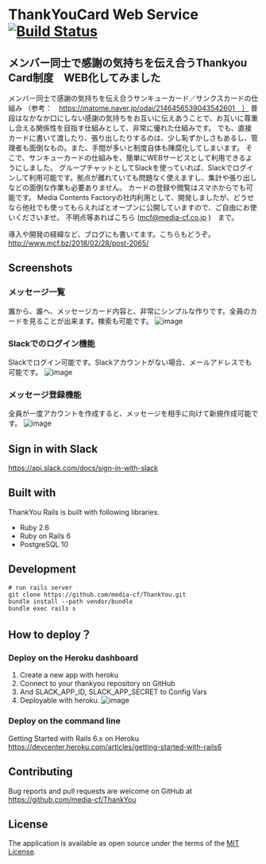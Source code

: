 # ThankYouCard Web Service [![Build Status](https://travis-ci.org/media-cf/ThankYou.svg?branch=master)](https://travis-ci.org/media-cf/ThankYou)

## メンバー同士で感謝の気持ちを伝え合うThankyou Card制度　WEB化してみました
メンバー同士で感謝の気持ちを伝え合うサンキューカード／サンクスカードの仕組み
（参考：　https://matome.naver.jp/odai/2146456539043542601　）
普段はなかなか口にしない感謝の気持ちをお互いに伝えあうことで、お互いに尊重し合える関係性を目指す仕組みとして、非常に優れた仕組みです。
でも、直接カードに書いて渡したり、張り出したりするのは、少し恥ずかしさもあるし、管理者も面倒なもの。また、手間が多いと制度自体も陳腐化してしまいます。
そこで、サンキューカードの仕組みを、簡単にWEBサービスとして利用できるようにしました。
グループチャットとしてSlackを使っていれば、Slackでログインして利用可能です。拠点が離れていても問題なく使えますし、集計や張り出しなどの面倒な作業も必要ありません。
カードの登録や閲覧はスマホからでも可能です。
Media Contents Factoryの社内利用として、開発しましたが、どうせなら他社でも使ってもらえればとオープンに公開していますので、ご自由にお使いくださいませ。
不明点等あればこちら (mcf@media-cf.co.jp )　まで。

導入や開発の経緯など、ブログにも書いてます。こちらもどうぞ。
http://www.mcf.bz/2018/02/28/post-2065/

## Screenshots
### メッセージ一覧
誰から、誰へ、メッセージカード内容と、非常にシンプルな作りです。全員のカードを見ることが出来ます。検索も可能です。
![image](https://user-images.githubusercontent.com/30608925/36360898-209ff9c2-156b-11e8-9fe7-170329857f15.png)

### Slackでのログイン機能
Slackでログイン可能です。Slackアカウントがない場合、メールアドレスでも可能です。
![image](https://user-images.githubusercontent.com/30608925/36358944-3dcdd6a2-1559-11e8-80d8-1fc468fbca06.png)

### メッセージ登録機能
全員が一度アカウントを作成すると、メッセージを相手に向けて新規作成可能です。
![image](https://user-images.githubusercontent.com/30608925/36358959-877f3c50-1559-11e8-813c-5bb8014bc599.png)


## Sign in with Slack

https://api.slack.com/docs/sign-in-with-slack

## Built with
ThankYou Rails is built with following libraries.

- Ruby 2.6
- Ruby on Rails 6
- PostgreSQL 10

## Development
```
# run rails server
git clone https://github.com/media-cf/ThankYou.git
bundle install --path vendor/bundle
bundle exec rails s
```

## How to deploy？

### Deploy on the Heroku dashboard
1. Create a new app with heroku
2. Connect to your thankyou repository on GitHub
3. And SLACK_APP_ID, SLACK_APP_SECRET to Config Vars
4. Deployable with heroku.
![image](https://user-images.githubusercontent.com/30608925/36359274-a6a8ec22-155c-11e8-99ce-f3a56c539f04.png)

### Deploy on the command line
Getting Started with Rails 6.x on Heroku
https://devcenter.heroku.com/articles/getting-started-with-rails6

## Contributing
Bug reports and pull requests are welcome on GitHub at https://github.com/media-cf/ThankYou

## License
The application is available as open source under the terms of the [MIT License](http://opensource.org/licenses/MIT).
